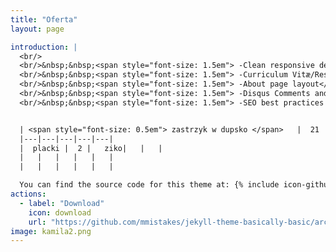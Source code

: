 ```yaml
---
title: "Oferta"
layout: page

introduction: |
  <br/>
  <br/>&nbsp;&nbsp;<span style="font-size: 1.5em"> -Clean responsive design   with [six       customizable skins](#skin)</span><br/>
  <br/>&nbsp;&nbsp;<span style="font-size: 1.5em"> -Curriculum Vitæ/Resume     layout powered by [JSONdata](http://registry.jsonresume.org/)</span><br/> 
  <br/>&nbsp;&nbsp;<span style="font-size: 1.5em"> -About page layout</span><br/>
  <br/>&nbsp;&nbsp;<span style="font-size: 1.5em"> -Disqus Comments and Google Analytics   support</span><br/>
  <br/>&nbsp;&nbsp;<span style="font-size: 1.5em"> -SEO best practices via [Jekyll SEO   Tag](https://github.com/jekyll/jekyll-seo-tag/)</span><br/>


  | <span style="font-size: 0.5em"> zastrzyk w dupsko </span>   |  21 |  ziko 
  |---|---|---|---|---|
  |  placki |  2 |   ziko|   |   |
  |   |   |   |   |   |
  |   |   |   |   |   |

  You can find the source code for this theme at: {% include icon-github.html   
actions:
  - label: "Download"
    icon: download
    url: "https://github.com/mmistakes/jekyll-theme-basically-basic/archive/master.zip"
image: kamila2.png
---
```


